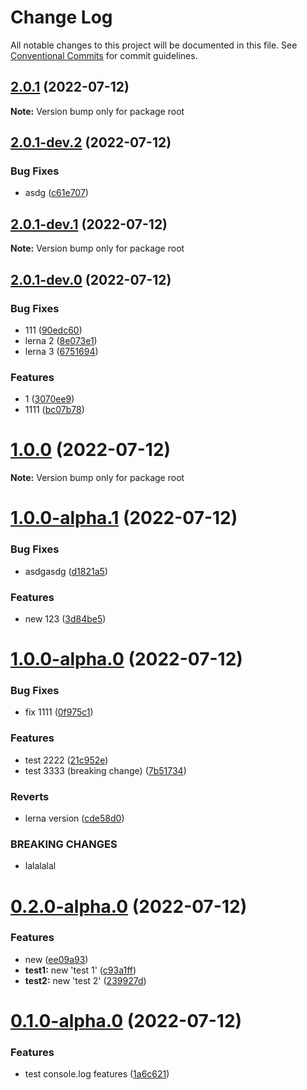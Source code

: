 # Change Log

All notable changes to this project will be documented in this file.
See [Conventional Commits](https://conventionalcommits.org) for commit guidelines.

## [2.0.1](https://github.com/k8w/lerna-test/compare/v2.0.1-dev.2...v2.0.1) (2022-07-12)

**Note:** Version bump only for package root





## [2.0.1-dev.2](https://github.com/k8w/lerna-test/compare/v2.0.1-dev.1...v2.0.1-dev.2) (2022-07-12)


### Bug Fixes

* asdg ([c61e707](https://github.com/k8w/lerna-test/commit/c61e70757e7cc6e39497ba78ce59831ced319854))





## [2.0.1-dev.1](https://github.com/k8w/lerna-test/compare/v2.0.1-dev.0...v2.0.1-dev.1) (2022-07-12)

**Note:** Version bump only for package root





## [2.0.1-dev.0](https://github.com/k8w/lerna-test/compare/v1.0.0...v2.0.1-dev.0) (2022-07-12)


### Bug Fixes

* 111 ([90edc60](https://github.com/k8w/lerna-test/commit/90edc60b32a100660c3dc00b5140ca6ca7dfa682))
* lerna 2 ([8e073e1](https://github.com/k8w/lerna-test/commit/8e073e13a2c6dcfaf9dbfd05c621571b787b61c2))
* lerna 3 ([6751694](https://github.com/k8w/lerna-test/commit/6751694485d0f0025af49c3a97931de0bcca7e0e))


### Features

* 1 ([3070ee9](https://github.com/k8w/lerna-test/commit/3070ee91974dfd4d59ca55b90ad3f2dbded71820))
* 1111 ([bc07b78](https://github.com/k8w/lerna-test/commit/bc07b785ea60166991b824b38cac552715ab221b))





# [1.0.0](https://github.com/k8w/lerna-test/compare/v1.0.0-alpha.1...v1.0.0) (2022-07-12)

**Note:** Version bump only for package root






# [1.0.0-alpha.1](https://github.com/k8w/lerna-test/compare/v1.0.0-alpha.0...v1.0.0-alpha.1) (2022-07-12)


### Bug Fixes

* asdgasdg ([d1821a5](https://github.com/k8w/lerna-test/commit/d1821a5918d17232947fc7b46c9963f6e15f7cd5))


### Features

* new 123 ([3d84be5](https://github.com/k8w/lerna-test/commit/3d84be5df030a5c85b89489450a6bb93936610ce))





# [1.0.0-alpha.0](https://github.com/k8w/lerna-test/compare/v0.2.0-alpha.0...v1.0.0-alpha.0) (2022-07-12)


### Bug Fixes

* fix 1111 ([0f975c1](https://github.com/k8w/lerna-test/commit/0f975c1cb8afb41d46cac044f047b612302cf3e9))


### Features

* test 2222 ([21c952e](https://github.com/k8w/lerna-test/commit/21c952e05a869795d021617dfe947e2c6dc7bab7))
* test 3333 (breaking change) ([7b51734](https://github.com/k8w/lerna-test/commit/7b517346232e6a9ddae2ab87257a85fe8263c449))


### Reverts

* lerna version ([cde58d0](https://github.com/k8w/lerna-test/commit/cde58d002e480fcbaa81d5aebe5242d64ec00993))


### BREAKING CHANGES

* lalalalal





# [0.2.0-alpha.0](https://github.com/k8w/lerna-test/compare/v0.1.2-alpha.0...v0.2.0-alpha.0) (2022-07-12)


### Features

* new ([ee09a93](https://github.com/k8w/lerna-test/commit/ee09a9347b19cc7efec3c9a67bdd39e040e1c665))
* **test1:** new 'test 1' ([c93a1ff](https://github.com/k8w/lerna-test/commit/c93a1ff2342fb2a610b87aa2e5543486b6491eaf))
* **test2:** new 'test 2' ([239927d](https://github.com/k8w/lerna-test/commit/239927dad3a7ed0566bb83c03bbacf2b54aa885f))





# [0.1.0-alpha.0](https://github.com/k8w/lerna-test/compare/v0.0.1-alpha.0...v0.1.0-alpha.0) (2022-07-12)


### Features

* test console.log features ([1a6c621](https://github.com/k8w/lerna-test/commit/1a6c6212570d0ace04c994d51ea78399ae13111a))
